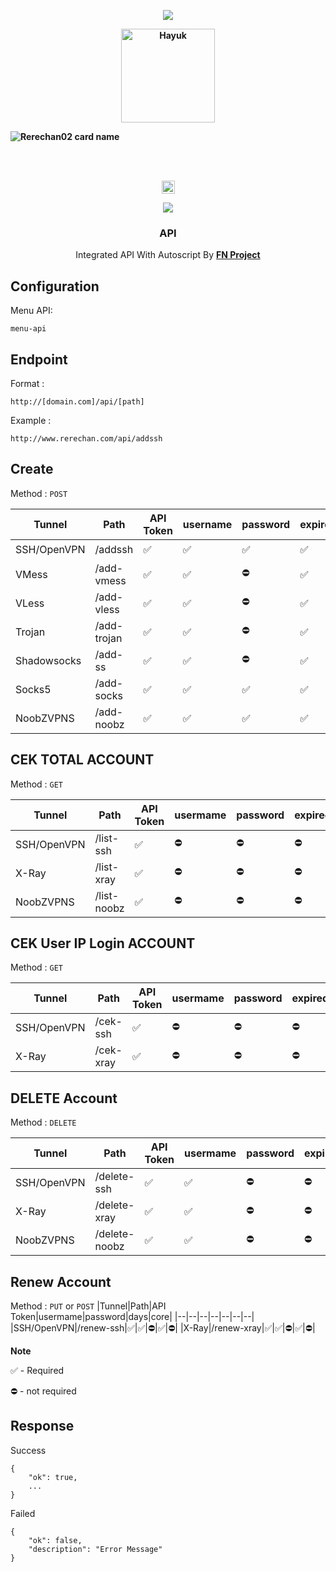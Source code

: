 <p align="center">
<img src="https://readme-typing-svg.herokuapp.com?color=%2336BCF7&center=true&vCenter=true&lines=Welcome+to+github+Rerechan02" />
</p>
<b>
<p align='center'><a href="https://api.daily.dev/get?r=fisabiliyusri"><img src="https://telegra.ph/file/0cd2f21fc503b748258c8.png" width="150" alt="Hayuk"/></a></p>

![Rerechan02 card name](https://cardivo.vercel.app/api?name=Rerechan%20Store&description=Hi,%20everyone!%20and%20Nice%20to%20meet%20you%20%F0%9F%91%8B&image=https://raw.githubusercontent.com/Rerechan02/simple-xray/main/funny1.jpg?v=4&backgroundColor=%23ecf0f1&telegram=/&github=Rerechan02&pattern=leaf&colorPattern=%23eaeaea)
</b>


<br />
<br />
<p align="center">
<img height=21 src="https://komarev.com/ghpvc/?username=Rerechan02">
</p>
<p align="center">
<img src="https://readme-typing-svg.herokuapp.com?color=%2336BCF7&center=true&vCenter=true&lines=R+E+R+E+C+H+A+N+0+2" />
</p>
<div height='45' align="center">

### API
Integrated API With Autoscript By [**FN Project**](https://t.me/fn_project)

<div height='45' align="left">

## Configuration

Menu API:

    menu-api

## Endpoint

Format :

    http://[domain.com]/api/[path]

Example :

    http://www.rerechan.com/api/addssh

## Create
Method : `POST`

|Tunnel|Path|API Token|username|password|expired|core|
|--|--|--|--|--|--|--|
|SSH/OpenVPN|/addssh|✅|✅|✅|✅|⛔️|
|VMess|/add-vmess|✅|✅|⛔️|✅|✅|
|VLess|/add-vless|✅|✅|⛔️|✅|✅|
|Trojan|/add-trojan|✅|✅|⛔️|✅|✅|
|Shadowsocks|/add-ss|✅|✅|⛔️|✅|✅|
|Socks5|/add-socks|✅|✅|✅|✅|✅|
|NoobZVPNS|/add-noobz|✅|✅|✅|✅|⛔️|

## CEK TOTAL ACCOUNT
Method : `GET`

|Tunnel|Path|API Token|usermame|password|expired|core|
|--|--|--|--|--|--|--|
|SSH/OpenVPN|/list-ssh|✅|⛔|⛔|⛔|⛔|
|X-Ray|/list-xray|✅|⛔|⛔|⛔|⛔|
|NoobZVPNS|/list-noobz|✅|⛔|⛔|⛔|⛔|

## CEK User IP Login ACCOUNT
Method : `GET`

|Tunnel|Path|API Token|usermame|password|expired|core|
|--|--|--|--|--|--|--|
|SSH/OpenVPN|/cek-ssh|✅|⛔|⛔|⛔|⛔|
|X-Ray|/cek-xray|✅|⛔|⛔|⛔|⛔|

## DELETE Account
Method : `DELETE`

|Tunnel|Path|API Token|usermame|password|expired|core|
|--|--|--|--|--|--|--|
|SSH/OpenVPN|/delete-ssh|✅|✅|⛔|⛔|⛔|
|X-Ray|/delete-xray|✅|✅|⛔|⛔|⛔|
|NoobZVPNS|/delete-noobz|✅|✅|⛔|⛔|⛔|

## Renew Account
Method : `PUT` or `POST`
|Tunnel|Path|API Token|usermame|password|days|core|
|--|--|--|--|--|--|--|
|SSH/OpenVPN|/renew-ssh|✅|✅|⛔|✅|⛔|
|X-Ray|/renew-xray|✅|✅|⛔|✅|⛔|


**Note**

✅ - Required

⛔️ - not required

## Response

Success

    {
    	"ok": true,
    	...
    }

Failed

    {
    	"ok": false,
    	"description": "Error Message"
    }
